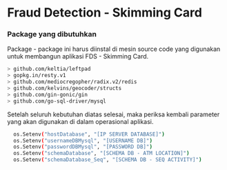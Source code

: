 # Fraud Detection - Skimming Card

### Package yang dibutuhkan 

Package - package ini harus diinstal di mesin source code yang digunakan untuk membangun aplikasi FDS - Skimming Card. 

```sh
> github.com/keltia/leftpad
> gopkg.in/resty.v1
> github.com/mediocregopher/radix.v2/redis
> github.com/kelvins/geocoder/structs
> github.com/gin-gonic/gin
> github.com/go-sql-driver/mysql
```
Setelah seluruh kebutuhan diatas selesai, maka periksa kembali parameter yang akan digunakan di dalam operasional aplikasi. 

```sh
  os.Setenv("hostDatabase", "[IP SERVER DATABASE]")
  os.Setenv("usernameDBMysql", "[USERNAME DB]")
  os.Setenv("passwordDBMysql", "[PASSWORD DB]")
  os.Setenv("schemaDatabase", "[SCHEMA DB - ATM LOCATION]")
  os.Setenv("schemaDatabase_Seq", "[SCHEMA DB - SEQ ACTIVITY]")
```
